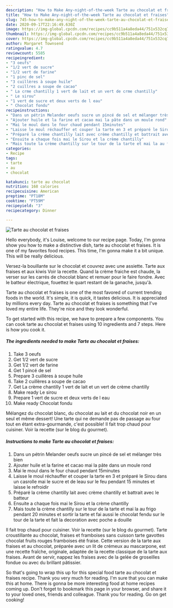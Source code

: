 ```yaml
---
description: "How to Make Any-night-of-the-week Tarte au chocolat et fraises"
title: "How to Make Any-night-of-the-week Tarte au chocolat et fraises"
slug: 745-how-to-make-any-night-of-the-week-tarte-au-chocolat-et-fraises
date: 2020-09-17T22:16:49.630Z
image: https://img-global.cpcdn.com/recipes/cc9b511a4a8eda44/751x532cq70/tarte-au-chocolat-et-fraises-photo-principale-de-la-recette.jpg
thumbnail: https://img-global.cpcdn.com/recipes/cc9b511a4a8eda44/751x532cq70/tarte-au-chocolat-et-fraises-photo-principale-de-la-recette.jpg
cover: https://img-global.cpcdn.com/recipes/cc9b511a4a8eda44/751x532cq70/tarte-au-chocolat-et-fraises-photo-principale-de-la-recette.jpg
author: Margaret Townsend
ratingvalue: 4.7
reviewcount: 5585
recipeingredient:
- "3 oeufs"
- "1/2 vert de sucre"
- "1/2 vert de farine"
- "1 pinc de sel"
- "3 cuillères à soupe huile"
- "2 cuillres a soupe de cacao"
- " La crme chantilly 1 vert de lait et un vert de crme chantilly"
- " Le sirou"
- "1 vert de sucre et deux verts de l eau"
- " Chocolat fondu"
recipeinstructions:
- "Dans un pétrin Melander oeufs sucre un pincé de sel et mélanger très bien"
- "Ajouter huile et la farine et cacao mai la pâte dans un moule rond"
- "Mai le moul dans le four chaud pendant 15minutes"
- "Laisse le moul réchauffer et couper la tarte en 3 et préparé le Sirou dans un casrolle mai le sucre et de leau sur le feu pendant 15 minutes et laisse le refroidir"
- "Préparé la crème chantilly lait avec crème chantilly et battrait avec le batteur"
- "Ensuite a chaque fois mai le Sirou et la crème chantilly"
- "Mais toute la crème chantilly sur le tour de la tarte et mai la au frigo pendant 20 minutes et sortir la tarte et fai aussi le chocolat fendu sur le tour de la tarte et fait la decoration avec poche a douille"
categories:
- Recipe
tags:
- tarte
- au
- chocolat

katakunci: tarte au chocolat 
nutrition: 168 calories
recipecuisine: American
preptime: "PT18M"
cooktime: "PT59M"
recipeyield: "3"
recipecategory: Dinner

---
```



![Tarte au chocolat et fraises](https://img-global.cpcdn.com/recipes/cc9b511a4a8eda44/751x532cq70/tarte-au-chocolat-et-fraises-photo-principale-de-la-recette.jpg)

Hello everybody, it's Louise, welcome to our recipe page. Today, I'm gonna show you how to make a distinctive dish, tarte au chocolat et fraises. It is one of my favorites food recipes. This time, I'm gonna make it a bit unique. This will be really delicious.

Versez-la bouillante sur le chocolat et couvrez avec une assiette. Tarte aux fraises et aux kiwis Voir la recette. Quand la crème fraiche est chaude, la verser sur les carrés de chocolat blanc et remuer pour le faire fondre. Avec le batteur électrique, fouettez le quart restant de la ganache, jusqu&#39;à.

Tarte au chocolat et fraises is one of the most favored of current trending foods in the world. It's simple, it is quick, it tastes delicious. It is appreciated by millions every day. Tarte au chocolat et fraises is something that I've loved my entire life. They're nice and they look wonderful.


To get started with this recipe, we have to prepare a few components. You can cook tarte au chocolat et fraises using 10 ingredients and 7 steps. Here is how you cook it.

<!--inarticleads1-->

##### The ingredients needed to make Tarte au chocolat et fraises:

1. Take 3 oeufs
1. Get 1/2 vert de sucre
1. Get 1/2 vert de farine
1. Get 1 pincé de sel
1. Prepare 3 cuillères à soupe huile
1. Take 2 cuillères a soupe de cacao
1. Get  La crème chantilly 1 vert de lait et un vert de crème chantilly
1. Make ready  Le sirou
1. Prepare 1 vert de sucre et deux verts de l eau
1. Make ready  Chocolat fondu


Mélangez du chocolat blanc, du chocolat au lait et du chocolat noir en un seul et même dessert! Une tarte qui ne demande pas de passage au four tout en étant extra-gourmande, c&#39;est possible! Il fait trop chaud pour cuisiner. Voir la recette (sur le blog du gourmet). 

<!--inarticleads2-->

##### Instructions to make Tarte au chocolat et fraises:

1. Dans un pétrin Melander oeufs sucre un pincé de sel et mélanger très bien
1. Ajouter huile et la farine et cacao mai la pâte dans un moule rond
1. Mai le moul dans le four chaud pendant 15minutes
1. Laisse le moul réchauffer et couper la tarte en 3 et préparé le Sirou dans un casrolle mai le sucre et de leau sur le feu pendant 15 minutes et laisse le refroidir
1. Préparé la crème chantilly lait avec crème chantilly et battrait avec le batteur
1. Ensuite a chaque fois mai le Sirou et la crème chantilly
1. Mais toute la crème chantilly sur le tour de la tarte et mai la au frigo pendant 20 minutes et sortir la tarte et fai aussi le chocolat fendu sur le tour de la tarte et fait la decoration avec poche a douille


Il fait trop chaud pour cuisiner. Voir la recette (sur le blog du gourmet). Tarte croustillante au chocolat, fraises et framboises sans cuisson tarte gavottes chocolat fruits rouges framboises été fraise. Cette version de la tarte aux fraises et au chocolat, préparée avec un lit de crémeux au mascarpone, est une recette fraîche, originale, adaptée de la recette classique de la tarte aux fraises. Avant de servir, nappez les fraises avec de la gelée de groseilles fondue ou avec du brillant pâtissier. 

So that's going to wrap this up for this special food tarte au chocolat et fraises recipe. Thank you very much for reading. I'm sure that you can make this at home. There is gonna be more interesting food at home recipes coming up. Don't forget to bookmark this page in your browser, and share it to your loved ones, friends and colleague. Thank you for reading. Go on get cooking!
